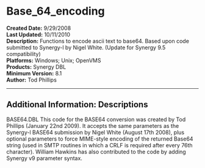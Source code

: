 # Base_64_encoding<br />
**Created Date:** 9/29/2008<br />
**Last Updated:** 10/11/2010<br />
**Description:** Functions to encode ascii text to base64. Based upon code submitted to Synergy-l by Nigel White. (Update for Synergy 9.5 compatibility)<br />
**Platforms:** Windows; Unix; OpenVMS<br />
**Products:** Synergy DBL<br />
**Minimum Version:** 8.1<br />
**Author:** Tod Phillips
<hr>

**Additional Information:**
Descriptions
------------

BASE64.DBL
This code for the BASE64 conversion was created by Tod Phillips (January 22nd 2009). It accepts the same
parameters as the Synergy-l BASE64 submission by Nigel White (August 17th 2008), plus optional parameters
to force MIME-style encoding of the returned Base64 string (used in SMTP routines in which a CRLF is required
after every 76th character). William Hawkins has also contributed to the code by adding Synergy v9 parameter
syntax.
